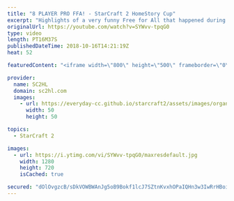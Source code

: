 ```yaml
---
title: "8 PLAYER PRO FFA! - StarCraft 2 HomeStory Cup"
excerpt: "Highlights of a very funny Free for All that happened during Homestory Cup 16.  The Starcraft 2 FFA featured Neeb, Stats, Elazer and many more!  You can watch the full match here: https://www.twitch.tv/videos/200541935?t=05h13m44s   ► http://bit.ly/SC2HLsubscribe - SUBSCRIBE to SC2HL!    Thank you for"
originalUrl: https://youtube.com/watch?v=SYWvv-tpqG0
type: video
length: PT16M37S
publishedDateTime: 2018-10-16T14:21:19Z
heat: 52

featuredContent: "<iframe width=\"800\" height=\"500\" frameborder=\"0\" src=\"https://www.youtube.com/embed/SYWvv-tpqG0\" allow=\"accelerometer; autoplay; encrypted-media; gyroscope; picture-in-picture\" allowfullscreen></iframe>"

provider:
  name: SC2HL
  domain: sc2hl.com
  images:
    - url: https://everyday-cc.github.io/starcraft2/assets/images/organizations/sc2hl.com-50x50.jpg
      width: 50
      height: 50

topics:
  - StarCraft 2

images:
  - url: https://i.ytimg.com/vi/SYWvv-tpqG0/maxresdefault.jpg
    width: 1280
    height: 720
    isCached: true

secured: "dOlOvgzcB/sDkVOWBWAnJg5oB9Bokf1lcJ7SZtnKvxhOPaIQHn3w3IwRrHBoiMwGhY+d2G8fqgotSv4yfTPMMfM1T+8Rz4qNDzW2bBU0XmPCo5pVr5JcJigM3TNUHwR4zSqKsQWxYW6T5R5EpP7Pw5cY4AP60Vz3vIZgonIHHHcmwXR1PuUu18UTtlSJZAR6CmCX6wILX7AHaRRAez2KjqxmFvURCHOJACJbRUs1mEuD9kIECaDBa8oTFwp/9KecKh3bi21nYaru4iNGJsY8xv8pLkoEFyscb0qjoOxIvxUgbjT8Ud6gMTRqMSouhFXtRHZsxMIBzNd8WmI42ZSwcwZw7xWhctgFYJLlxE/kJ4jml4J64ezpjzpt0xxdnMhllkJBD/LiDLggicMnWl/4kdzSqZNd7114pHYTbl+F1qB+G1tFBVAqyeHv74OMLhGU;Cfvga8lYGWniFBKlhdq6pA=="
---
```


